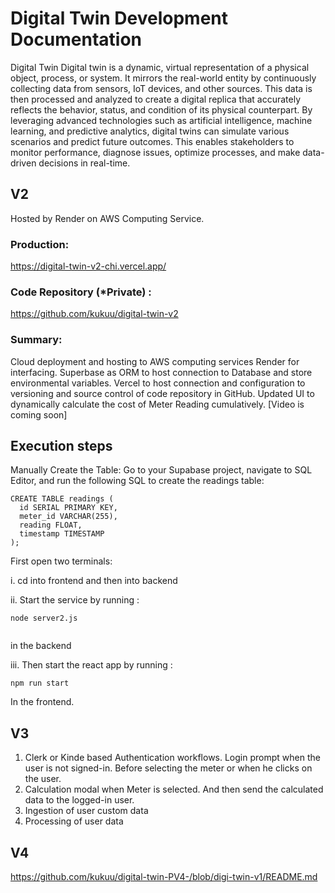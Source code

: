 # Digital Twin Development Documentation

Digital Twin
Digital twin is a dynamic, virtual representation of a physical object, process, or system. It mirrors the real-world entity by continuously collecting data from sensors, IoT devices, and other sources. This data is then processed and analyzed to create a digital replica that accurately reflects the behavior, status, and condition of its physical counterpart. By leveraging advanced technologies such as artificial intelligence, machine learning, and predictive analytics, digital twins can simulate various scenarios and predict future outcomes. This enables stakeholders to monitor performance, diagnose issues, optimize processes, and make data-driven decisions in real-time.  

## V2
Hosted by Render on AWS Computing Service.

### Production: 

https://digital-twin-v2-chi.vercel.app/
 
### Code Repository (*Private) : 

https://github.com/kukuu/digital-twin-v2

### Summary:

Cloud deployment and hosting to AWS computing services Render for interfacing.
Superbase as ORM to host connection to Database and store environmental variables.
Vercel to host connection and configuration to versioning and source control of code repository in GitHub.
Updated UI to dynamically calculate the cost of Meter Reading cumulatively.
[Video is coming soon]

## Execution steps

Manually Create the Table: Go to your Supabase project, navigate to SQL Editor, and run the following SQL to create the readings table:



```
CREATE TABLE readings (
  id SERIAL PRIMARY KEY,
  meter_id VARCHAR(255),
  reading FLOAT,
  timestamp TIMESTAMP
);

```



First open two terminals:

i. cd into frontend and then into backend 

ii. Start the service by running : 

```
node server2.js


```

in the  backend

iii. Then start the react app by running : 

```
npm run start

```

In the frontend.

## V3

1. Clerk or Kinde based Authentication workflows. Login prompt when the user is not signed-in. Before selecting the meter or when he clicks on the user.
2. Calculation modal when Meter is selected. And then send the calculated data to the logged-in user.
3. Ingestion of user custom data
4. Processing of user data

## V4
https://github.com/kukuu/digital-twin-PV4-/blob/digi-twin-v1/README.md
  

